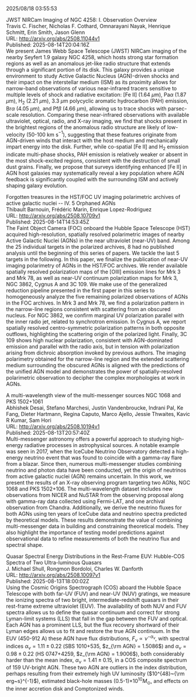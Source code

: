 2025/08/18 03:55:53  

JWST NIRCam Imaging of NGC 4258: I. Observation Overview  
Travis C. Fischer, Nicholas F. Cothard, Omnarayani Nayak, Henrique Schmitt, Erin Smith, Jason Glenn  
URL: http://arxiv.org/abs/2508.11044v1  
Published: 2025-08-14T20:04:16Z  
  We present James Webb Space Telescope (JWST) NIRCam imaging of the nearby Seyfert 1.9 galaxy NGC 4258, which hosts strong star formation regions as well as an anomalous jet-like radio structure that extends through a significant portion of its disk. This galaxy provides a unique environment to study Active Galactic Nucleus (AGN)-driven shocks and their impact on the interstellar medium (ISM) as its proximity allows for narrow-band observations of various near-infrared tracers sensitive to multiple levels of shock and radiative excitation: [Fe II] (1.64 $\mu$m), Pa$\alpha$ (1.87 $\mu$m), H$_2$ (2.21 $\mu$m), 3.3 $\mu$m polycyclic aromatic hydrocarbon (PAH) emission, Br$\alpha$ (4.05 $\mu$m), and Pf$\beta$ (4.66 $\mu$m), allowing us to trace shocks with parsec-scale resolution. Comparing these near-infrared observations with available ultraviolet, optical, radio, and X-ray imaging, we find that shocks present in the brightest regions of the anomalous radio structure are likely of low-velocity (50-100 km s$^{-1}$), suggesting that these features originate from AGN-driven winds that interact with the host medium and mechanically impart energy into the disk. Further, while co-spatial [Fe II] and H$_2$ emission indicate multi-phase shocks, PAH emission is relatively weaker or absent in the most shock-excited regions, consistent with the destruction of small dust grains. Finally, we propose that surveys identifying enhanced [Fe II] in AGN host galaxies may systematically reveal a key population where AGN feedback is significantly coupled with the surrounding ISM and actively shaping galaxy evolution.   

Forgotten treasures in the HST/FOC UV imaging polarimetric archives of
  active galactic nuclei -- IV. 5 Orphaned AGNs  
Thibault Barnouin, Frédéric Marin, Enrique Lopez-Rodriguez  
URL: http://arxiv.org/abs/2508.10709v1  
Published: 2025-08-14T14:53:45Z  
  The Faint Object Camera (FOC) onboard the Hubble Space Telescope (HST) acquired high-resolution, spatially resolved polarimetric images of nearby Active Galactic Nuclei (AGNs) in the near ultraviolet (near-UV) band. Among the 25 individual targets in the polarized archives, 8 had no published analysis until the beginning of this series of papers. We tackle the last 5 targets in the following. In this paper, we finalize the publication of near-UV imaging polarimetry of AGNs in the HST/FOC archives. We render available spatially resolved polarization maps of the [OIII] emission lines for Mrk 3 and Mrk 78, as well as near-UV continuum polarization maps for Mrk 3, NGC 3862, Cygnus A and 3C 109. We make use of the generalized reduction pipeline presented in the first paper in this series to homogeneously analyze the five remaining polarized observations of AGNs in the FOC archives. In Mrk 3 and Mrk 78, we find a polarization pattern in the narrow-line regions consistent with scattering from an obscured nucleus. For NGC 3862, we confirm marginal UV polarization parallel with the inner radio jet, related to synchrotron emission. In Cygnus A, we report spatially resolved centro-symmetric polarization patterns in both opposite outflows, highlighting the scattering origin of the polarized light. Finally, 3C 109 shows high nuclear polarization, consistent with AGN-dominated emission and parallel with the radio axis, but in tension with polarization arising from dichroic absorption invoked by previous authors. The imaging polarimetry obtained for the narrow-line region and the extended scattering medium surrounding the obscured AGNs is aligned with the predictions of the unified AGN model and demonstrates the power of spatially-resolved polarimetric observation to decipher the complex morphologies at work in AGNs.   

A multi-wavelength view of the multi-messenger sources NGC 1068 and PKS
  1502+1061  
Abhishek Desai, Stefano Marchesi, Justin Vandenbroucke, Indrani Pal, Ke Fang, Dieter Hartmann, Regina Caputo, Marco Ajello, Jessie Thwaites, Kavic R Kumar, Sam Hori  
URL: http://arxiv.org/abs/2508.10194v1  
Published: 2025-08-13T20:57:40Z  
  Multi-messenger astronomy offers a powerful approach to studying high-energy radiative processes in astrophysical sources. A notable example was seen in 2017, when the IceCube Neutrino Observatory detected a high-energy neutrino event that was found to coincide with a gamma-ray flare from a blazar. Since then, numerous multi-messenger studies combining neutrino and photon data have been conducted, yet the origin of neutrinos from active galactic nuclei (AGN) remains uncertain. In this work, we present the results of an X-ray observing program targeting two AGNs, NGC 1068 and PKS 1502+106. The multi-wavelength dataset includes new observations from NICER and NuSTAR from the observing proposal along with gamma-ray data collected using Fermi-LAT, and one archival observation from Chandra. Additionally, we derive the neutrino fluxes for both AGNs using ten years of IceCube data and neutrino spectra predicted by theoretical models. These results demonstrate the value of combining multi-messenger data in building and constraining theoretical models. They also highlight the importance of testing model predictions against observational data to refine measurements of both the neutrino flux and spectral shape.   

Quasar Spectral Energy Distributions in the Rest-Frame EUV: Hubble-COS
  Spectra of Two Ultra-luminous Quasars  
J. Michael Shull, Rongmon Bordoloi, Charles W. Danforth  
URL: http://arxiv.org/abs/2508.10097v1  
Published: 2025-08-13T18:00:02Z  
  Using the Cosmic Origins Spectrograph (COS) aboard the Hubble Space Telescope with both far-UV (FUV) and near-UV (NUV) gratings, we measure the ionizing spectra of two bright, intermediate-redshift quasars in their rest-frame extreme ultraviolet (EUV). The availability of both NUV and FUV spectra allows us to define the quasar continuum and correct for strong Lyman-limit systems (LLS) that fall in the gap between the FUV and optical. Each AGN has a prominent LLS, but the flux recovery shortward of their Lyman edges allows us to fit and restore the true AGN continuum. In the EUV (450-912 A) these AGN have flux distributions, $F_{\nu} \propto \nu^{-\alpha_{\nu}}$, with spectral indices $\alpha_{\nu} = 1.11\pm0.22$ (SBS 1010+535, $z_{\rm AGN} = 1.5086$) and $\alpha_{\nu} = 0.98\pm0.22$ (HS 0747+4259, $z_{\rm AGN} = 1.9006$), both considerably harder than the mean index, $\alpha_{\nu} = 1.41\pm0.15$, in a COS composite spectrum of 159 UV-bright AGN. These two AGN are outliers in the index distribution, perhaps resulting from their extremely high UV luminosity ($10^{48}~{\rm erg~s}^{-1}$), estimated black-hole masses (0.5-1)$\times10^{10} M_{\odot}$, and effects on the inner accretion disk and Comptonized winds.   

